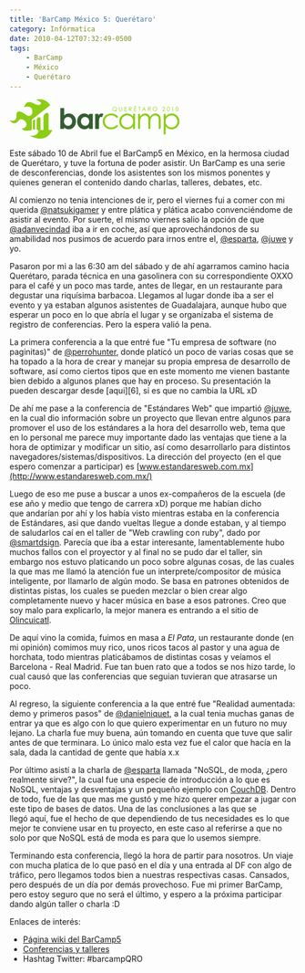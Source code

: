```yaml
---
title: 'BarCamp México 5: Querétaro'
category: Infórmatica
date: 2010-04-12T07:32:49-0500
tags:
    - BarCamp
    - México
    - Querétaro
---
```


![BarCamp Logo](9c61f48c-bc33-4aa9-a452-9f69c5f8fc46.png)

Este sábado 10 de Abril fue el BarCamp5 en México, en la hermosa ciudad de Querétaro, y tuve la fortuna de poder asistir. Un BarCamp es una serie de desconferencias, donde los asistentes son los mismos ponentes y quienes generan el contenido dando charlas, talleres, debates, etc.

Al comienzo no tenia intenciones de ir, pero el viernes fui a comer con mi querida [@natsukigamer](https://twitter.com/natsukigamer) y entre plática y plática acabo convenciéndome de asistir al evento. Por suerte, el mismo viernes salio la opción de que [@adanvecindad](https://twitter.com/adanvecindad) iba a ir en coche, así que aprovechándonos de su amabilidad nos pusimos de acuerdo para irnos entre el, [@esparta](https://twitter.com/esparta), [@juwe](https://twitter.com/juwe) y yo.

Pasaron por mi a las 6:30 am del sábado y de ahí agarramos camino hacia Querétaro, parada técnica en una gasolinera con su correspondiente OXXO para el café y un poco mas tarde, antes de llegar, en un restaurante para degustar una riquísima barbacoa. Llegamos al lugar donde iba a ser el evento y ya estaban algunos asistentes de Guadalajara, aunque hubo que esperar un poco en lo que abría el lugar y se organizaba el sistema de registro de conferencias. Pero la espera valió la pena.

La primera conferencia a la que entré fue &#34;Tu empresa de software (no paginitas)&#34; de [@perrohunter](https://twitter.com/perrohunter), donde platicó un poco de varias cosas que se ha topado a la hora de crear y manejar su propia empresa de desarrollo de software, así como ciertos tipos que en este momento me vienen bastante bien debido a algunos planes que hay en proceso. Su presentación la pueden descargar desde \[aqui\]\[6\], si es que no cambia la URL xD

De ahí me pase a la conferencia de &#34;Estándares Web&#34; que impartió [@juwe](https://twitter.com/juwe), en la cual dio información sobre un proyecto que llevan entre algunos para promover el uso de los estándares a la hora del desarrollo web, tema que en lo personal me parece muy importante dado las ventajas que tiene a la hora de optimizar y modificar un sitio, así como desarrollarlo para distintos navegadores/sistemas/dispositivos. La dirección del proyecto (en el que espero comenzar a participar) es [www.estandaresweb.com.mx](http://www.estandaresweb.com.mx/)

Luego de eso me puse a buscar a unos ex-compañeros de la escuela (de ese año y medio que tengo de carrera xD) porque me habían dicho que andarían por ahí y los había visto mientras estaba en la conferencia de Estándares, asi que dando vueltas llegue a donde estaban, y al tiempo de saludarlos caí en el taller de &#34;Web crawling con ruby&#34;, dado por [@smartdsign](https://twitter.com/smartdsign). Parecía que iba a estar interesante, lamentablemente hubo muchos fallos con el proyector y al final no se pudo dar el taller, sin embargo nos estuvo platicando un poco sobre algunas cosas, de las cuales la que mas me llamó la atención fue un interprete/compositor de música inteligente, por llamarlo de algún modo. Se basa en patrones obtenidos de distintas pistas, los cuales se pueden mezclar o bien crear algo completamente nuevo y hacer música en base a esos patrones. Creo que soy malo para explicarlo, la mejor manera es entrando a el sitio de [Olincuicatl](http://olincuicatl.com/).

De aquí vino la comida, fuimos en masa a _El Pata_, un restaurante donde (en mi opinión) comimos muy rico, unos ricos tacos al pastor y una agua de horchata, todo mientras platicábamos de distintas cosas y veíamos el Barcelona - Real Madrid. Fue tan buen rato que a todos se nos hizo tarde, lo cual causó que las conferencias que seguian tuvieran que atrasarse un poco.

Al regreso, la siguiente conferencia a la que entré fue &#34;Realidad aumentada: demo y primeros pasos&#34; de [@danielniquet](https://twitter.com/danielniquet), a la cual tenia muchas ganas de entrar ya que es algo con lo que quiero experimentar en un futuro no muy lejano. La charla fue muy buena, aún tomando en cuenta que tuve que salir antes de que terminara. Lo único malo esta vez fue el calor que hacía en la sala, dada la cantidad de gente que había x.x

Por último asistí a la charla de [@esparta](https://twitter.com/esparta) llamada &#34;NoSQL, de moda, ¿pero realmente sirve?&#34;, la cual fue una especie de introducción a lo que es NoSQL, ventajas y desventajas y un pequeño ejemplo con [CouchDB](http://couchdb.apache.org/). Dentro de todo, fue de las que mas me gustó y me hizo querer empezar a jugar con este tipo de bases de datos. Una de las conclusiones a las que se llegó aquí, fue el hecho de que dependiendo de tus necesidades es lo que mejor te conviene usar en tu proyecto, en este caso al referirse a que no solo por que NoSQL está de moda es para que lo usemos siempre.

Terminando esta conferencia, llegó la hora de partir para nosotros. Un viaje con mucha platica de lo que pasó en el día y una entrada al DF con algo de tráfico, pero llegamos todos bien a nuestras respectivas casas. Cansados, pero después de un día por demás provechoso. Fue mi primer BarCamp, pero estoy seguro que no será el último, y espero a la próxima participar dando algún taller o charla :D

Enlaces de interés:

-   [Página wiki del BarCamp5](http://barcamp.org/BarCampMexico5)
-   [Conferencias y talleres](http://barcamp.42simios.com/)
-   Hashtag Twitter: #barcampQRO
